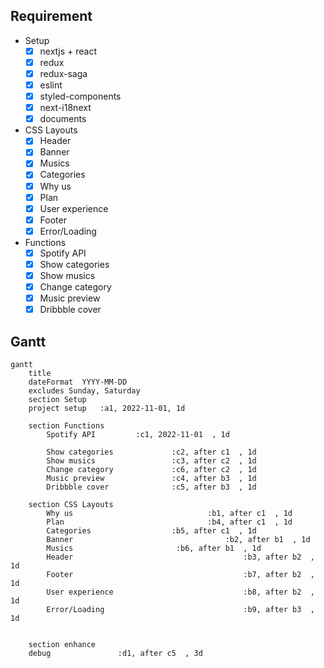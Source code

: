 ## Requirement

-  Setup
    - [X] nextjs + react
    - [X] redux
    - [X] redux-saga
    - [X] eslint
    - [X] styled-components
    - [X] next-i18next
    - [X] documents

- CSS Layouts
    - [X] Header
    - [X] Banner
    - [X] Musics
    - [X] Categories
    - [X] Why us
    - [X] Plan
    - [X] User experience
    - [X] Footer
    - [X] Error/Loading

- Functions
    - [X] Spotify API
    - [X] Show categories
    - [X] Show musics
    - [X] Change category
    - [X] Music preview
    - [X] Dribbble cover

## Gantt

```mermaid
gantt
    title  
    dateFormat  YYYY-MM-DD
    excludes Sunday, Saturday
    section Setup
    project setup   :a1, 2022-11-01, 1d

    section Functions
        Spotify API         :c1, 2022-11-01  , 1d

        Show categories             :c2, after c1  , 1d
        Show musics                 :c3, after c2  , 1d
        Change category             :c6, after c2  , 1d
        Music preview               :c4, after b3  , 1d
        Dribbble cover              :c5, after b3  , 1d

    section CSS Layouts
        Why us                              :b1, after c1  , 1d
        Plan                                :b4, after c1  , 1d
        Categories                  :b5, after c1  , 1d
        Banner                                  :b2, after b1  , 1d
        Musics                       :b6, after b1  , 1d
        Header                                      :b3, after b2  , 1d
        Footer                                      :b7, after b2  , 1d
        User experience                             :b8, after b2  , 1d
        Error/Loading                               :b9, after b3  , 1d


    section enhance
    debug               :d1, after c5  , 3d

```
